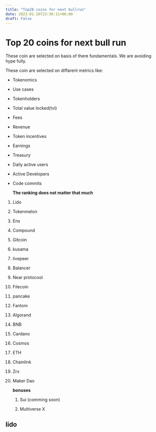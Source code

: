 ```yaml
---
title: "Top20 coins for next bullrun"
date: 2023-01-26T23:36:11+06:00
draft: False
---
```


# Top 20 coins for next bull run

These coin are selected on basis of there fundamentals. We are avoiding hype fully.

These coin are selected on diffarent metrics like:

- Tokenomics

- Use cases

- Tokenholders

- Total value locked(tvl)

- Fees

- Revenue

- Token incentives

- Earnings

- Treasury

- Daily active users

- Active Developers

- Code commits
  
  **The ranking does not matter that much**
1. Lido

2. Tokenmelon

3. Ens

4. Compound

5. Gitcoin

6. kusama

7. livepeer

8. Balancer

9. Near protocool

10. Filecoin

11. pancake

12. Fantom

13. Algorand

14. BNB

15. Cardano

16. Cosmos

17. ETH

18. Chainlink

19. Zrx

20. Maker Dao
    
    **bonuses**
    
    1. Sui (comming soon)
    
    2. Multiverse X 

## lido
